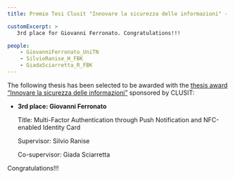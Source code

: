 ```yaml
---
title: Premio Tesi Clusit "Innovare la sicurezza delle informazioni" - 14a Edizione

customExcerpt: >
   3rd place for Giovanni Ferronato. Congratulations!!!

people:
    - GiovanniFerronato_UniTN
    - SilvioRanise_H_FBK
    - GiadaSciarretta_R_FBK 
---
```


The following thesis has been selected to be awarded with the [thesis award “Innovare la sicurezza delle informazioni”](https://tesi.clusit.it/vincitori.php) sponsored by CLUSIT:

- **3rd place: Giovanni Ferronato**

  Title: Multi-Factor Authentication through Push Notification and NFC-enabled Identity Card

  Supervisor: Silvio Ranise 

  Co-supervisor: Giada Sciarretta


Congratulations!!!

